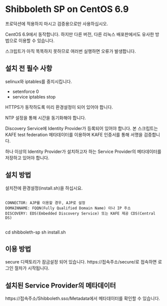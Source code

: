 Shibboleth SP on CentOS 6.9
===========================

프로덕션에 적용하지 마시고 검증용으로만 사용하십시오.

CentOS 6.9에서 동작합니다. 하지만 다른 버전, 다른 리눅스 배포판에서도 유사한 방법으로 이용할 수 있습니다.

스크립트가 아직 똑똑하지 못하므로 여러번 실행하면 오류가 발생합니다.


## 설치 전 필수 사항

selinux와 iptables를 중지시킵니다.
- setenforce 0
- service iptables stop

HTTPS가 동작하도록 미리 환경설정이 되어 있어야 합니다.

NTP 설정을 통해 시간을 동기화해야 합니다.

Discovery Service에 Identity Provider가 등록되어 있어야 합니다. 본 스크립트는 KAFE test federation 메타데이터를 이용하며 KAFE 인증서를 통해 서명을 검증합니다.

하나 이상의 Identity Provider가 설치하고자 하는 Service Provider의 메타데이터를 저장하고 있어야 합니다.


## 설치 방법

설치전에 환경설정(install.sh)을 하십시요. 

<pre>
<code>
CONNECTOR: AJP를 이용할 경우, AJP로 설정
DOMAINNAME: FQQN(Fully Qualified Domain Name) 이나 IP 주소
DISCOVERY: EDS(Embedded Discovery Service) 또는 KAFE 제공 CDS(Central DS)
</code>
</pre>

cd shibboleth-sp
sh install.sh


## 이용 방법

secure 디렉토리가 잠금설정 되어 있습니다. https://접속주소/secure/로 접속하면 로그인 절차가 시작됩니다.

## 설치된 Service Provider의 메타데이터

https://접속주소/Shibboleth.sso/Metadata에서 메타데이터를 확인할 수 있습니다.

